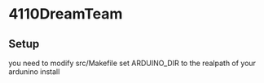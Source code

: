# 4110DreamTeam

## Setup

you need to modify src/Makefile
set ARDUINO_DIR to the realpath of your ardunino install
